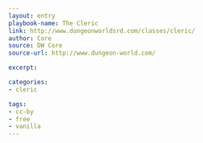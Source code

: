 ```yaml
---
layout: entry
playbook-name: The Cleric
link: http://www.dungeonworldsrd.com/classes/cleric/
author: Core
source: DW Core
source-url: http://www.dungeon-world.com/

excerpt:

categories:
- cleric

tags:
- cc-by
- free
- vanilla
---
```

